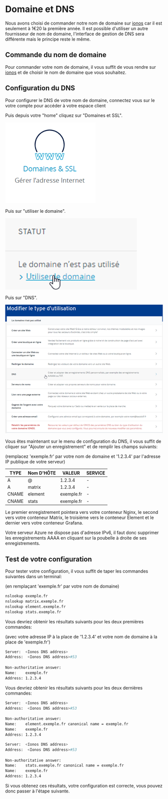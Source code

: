 # Domaine et DNS

Nous avons choisi de commander notre nom de domaine sur [ionos](https://www.ionos.fr/) car il est seulement à 1€20 la première année. Il est possible d'utiliser un autre fournisseur de nom de domaine, 
l'interface de gestion de DNS sera différente mais le principe reste le même.

## Commande du nom de domaine

Pour commander votre nom de domaine, il vous suffit de vous rendre sur [ionos](https://www.ionos.fr/domaine/noms-de-domaine) et de choisir le nom de domaine que vous souhaitez.

## Configuration du DNS

Pour configurer le DNS de votre nom de domaine, connectez vous sur le votre compte pour accéder à votre espace client

Puis depuis votre "home" cliquez sur "Domaines et SSL".

![domaine et ssl](./images/domaines-et-ssl.png)


Puis sur "utiliser le domaine".


![utiliser le domaine](./images/utiliser-le-domaine.png)

Puis sur "DNS".


![dns](./images/dns.png)

Vous êtes maintenant sur le menu de configuration du DNS, il vous suffit de cliquer sur "Ajouter un enregistrement" et de remplir les champs suivants:

(remplacez 'exemple.fr' par votre nom de domaine et '1.2.3.4' par l'adresse IP publique de votre serveur)

| TYPE  | Nom D'HÔTE             | VALEUR      | SERVICE |
|-------|------------------------|-------------|---------|
| A     | @                      |1.2.3.4      | -       |
| A     | matrix                 |1.2.3.4      | -       |
|CNAME  | element                |exemple.fr   | -       |
|CNAME  | stats                  |exemple.fr   | -       |

Le premier enregistrement pointera vers votre conteneur Nginx, le second vers votre conteneur Matrix, le troisième vers le conteneur Element et le dernier vers votre conteneur Grafana.

Votre serveur Azure ne dispose pas d'adresse IPv6, il faut donc supprimer les enregistrements AAAA en cliquant sur la poubelle à droite de ses enregistrements.

## Test de votre configuration

Pour tester votre configuration, il vous suffit de taper les commandes suivantes dans un terminal:

(en remplaçant 'exemple.fr' par votre nom de domaine)

```bash
nslookup exemple.fr
nslookup matrix.exemple.fr
nslookup element.exemple.fr
nslookup stats.exemple.fr
```

Vous devriez obtenir les résultats suivants pour les deux premières commandes:

(avec votre adresse IP à la place de '1.2.3.4' et votre nom de domaine à la place de 'exemple.fr')

```bash
Server:  <Ionos DNS address>
Address:  <Ionos DNS address>#53

Non-authoritative answer:
Name:    exemple.fr
Address: 1.2.3.4
```

Vous devriez obtenir les résultats suivants pour les deux dernières commandes:

```bash
Server:  <Ionos DNS address>
Address:  <Ionos DNS address>#53

Non-authoritative answer:
Name:    element.exemple.fr canonical name = exemple.fr
Name:    exemple.fr
Address: 1.2.3.4
```

```bash
Server:  <Ionos DNS address>
Address:  <Ionos DNS address>#53

Non-authoritative answer:
Name:    stats.exemple.fr canonical name = exemple.fr
Name:    exemple.fr
Address: 1.2.3.4
```

Si vous obtenez ces résultats, votre configuration est correcte, vous pouvez donc passer à l'étape suivante.